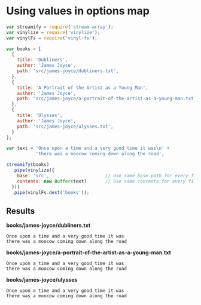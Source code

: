 # Using values in options map

```js
var streamify = require('stream-array');
var vinylize = require('vinylize');
var vinylFs = require('vinyl-fs');

var books = [
  {
    title: 'Dubliners',
    author: 'James Joyce',
    path: 'src/james-joyce/dubliners.txt',
  },
  {
    title: 'A Portrait of the Artist as a Young Man',
    author: 'James Joyce',
    path: 'src/james-joyce/a-portrait-of-the-artist-as-a-young-man.txt',
  },
  {
    title: 'Ulysses',
    author: 'James Joyce',
    path: 'src/james-joyce/ulysses.txt',
  }
];

var text = 'Once upon a time and a very good time it was\n' +
           'there was a moocow coming down along the road';

streamify(books)
  .pipe(vinylize({
    base: 'src',                     // Use same base path for every file
    contents: new Buffer(text)       // Use same contents for every file
  }))
  .pipe(vinylFs.dest('books'));
```

## Results

**books/james-joyce/dubliners.txt**

    Once upon a time and a very good time it was
    there was a moocow coming down along the road

**books/james-joyce/a-portrait-of-the-artist-as-a-young-man.txt**

    Once upon a time and a very good time it was
    there was a moocow coming down along the road

**books/james-joyce/ulysses**

    Once upon a time and a very good time it was
    there was a moocow coming down along the road
